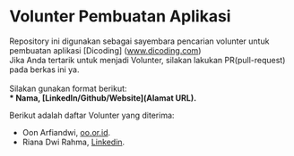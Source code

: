 # Volunter Pembuatan Aplikasi
Repository ini digunakan sebagai sayembara pencarian volunter untuk pembuatan aplikasi [Dicoding] (www.dicoding.com)<br>
Jika Anda tertarik untuk menjadi Volunter, silakan lakukan PR(pull-request) pada berkas ini ya.<br>  
Silakan gunakan format berikut:<br>
**\* Nama, [Linkedln/Github/Website](Alamat URL).**

Berikut adalah daftar Volunter yang diterima:
* Oon Arfiandwi, [oo.or.id](https://oo.or.id).
* Riana Dwi Rahma, [Linkedin](https://www.linkedin.com/in/riana-dwi-rahma-4119a3251).
